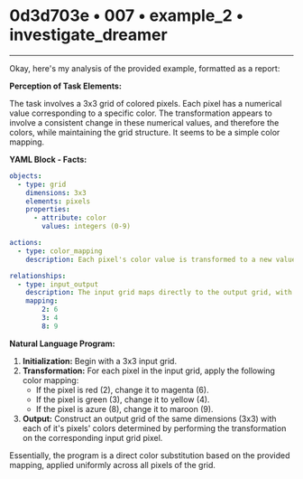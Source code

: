 # 0d3d703e • 007 • example_2 • investigate_dreamer

---
Okay, here's my analysis of the provided example, formatted as a report:

**Perception of Task Elements:**

The task involves a 3x3 grid of colored pixels. Each pixel has a numerical value corresponding to a specific color. The transformation appears to involve a consistent change in these numerical values, and therefore the colors, while maintaining the grid structure. It seems to be a simple color mapping.

**YAML Block - Facts:**



```yaml
objects:
  - type: grid
    dimensions: 3x3
    elements: pixels
    properties:
      - attribute: color
        values: integers (0-9)

actions:
  - type: color_mapping
    description: Each pixel's color value is transformed to a new value.

relationships:
  - type: input_output
    description: The input grid maps directly to the output grid, with each corresponding pixel undergoing the same color transformation.
    mapping:
        2: 6
        3: 4
        8: 9
```



**Natural Language Program:**

1.  **Initialization:** Begin with a 3x3 input grid.
2.  **Transformation:** For each pixel in the input grid, apply the following color mapping:
    *   If the pixel is red (2), change it to magenta (6).
    *   If the pixel is green (3), change it to yellow (4).
    *   If the pixel is azure (8), change it to maroon (9).
3.  **Output:** Construct an output grid of the same dimensions (3x3) with each of it's pixels' colors determined by performing the transformation on the corresponding input grid pixel.

Essentially, the program is a direct color substitution based on the provided mapping, applied uniformly across all pixels of the grid.

